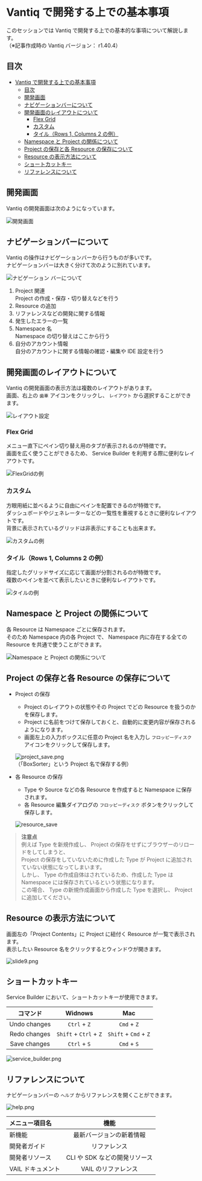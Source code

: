 # Vantiq で開発する上での基本事項

このセッションでは Vantiq で開発する上での基本的な事項について解説します。  
（※記事作成時の Vantiq バージョン： r1.40.4）  

## 目次

- [Vantiq で開発する上での基本事項](#vantiq-で開発する上での基本事項)
  - [目次](#目次)
  - [開発画面](#開発画面)
  - [ナビゲーションバーについて](#ナビゲーションバーについて)
  - [開発画面のレイアウトについて](#開発画面のレイアウトについて)
    - [Flex Grid](#flex-grid)
    - [カスタム](#カスタム)
    - [タイル（Rows 1, Columns 2 の例）](#タイルrows-1-columns-2-の例)
  - [Namespace と Project の関係について](#namespace-と-project-の関係について)
  - [Project の保存と各 Resource の保存について](#project-の保存と各-resource-の保存について)
  - [Resource の表示方法について](#resource-の表示方法について)
  - [ショートカットキー](#ショートカットキー)
  - [リファレンスについて](#リファレンスについて)

## 開発画面

Vantiq の開発画面は次のようになっています。  

![開発画面](./imgs/dev_screen.png)

## ナビゲーションバーについて

Vantiq の操作はナビゲーションバーから行うものが多いです。  
ナビゲーションバーは大きく分けて次のように別れています。  

![ナビゲーション バーについて](./imgs/navigation_bar.png)

1. Project 関連  
   Project の作成・保存・切り替えなどを行う
1. Resource の追加
1. リファレンスなどの開発に関する情報
1. 発生したエラーの一覧
1. Namespace 名  
   Namespace の切り替えはここから行う
1. 自分のアカウント情報  
   自分のアカウントに関する情報の確認・編集や IDE 設定を行う

## 開発画面のレイアウトについて

Vantiq の開発画面の表示方法は複数のレイアウトがあります。  
画面、右上の `歯車` アイコンをクリックし、 `レイアウト` から選択することができます。

![レイアウト設定](./imgs/setting_layout.png)

### Flex Grid

メニュー直下にペイン切り替え用のタブが表示されるのが特徴です。  
画面を広く使うことができるため、 Service Builder を利用する際に便利なレイアウトです。

![FlexGridの例](./imgs/layout_flexgrid.png)

### カスタム

方眼用紙に並べるように自由にペインを配置できるのが特徴です。  
ダッシュボードやジェネレーターなどの一覧性を重視するときに便利なレイアウトです。  
背景に表示されているグリッドは非表示にすることも出来ます。  

![カスタムの例](./imgs/layout_custom.png)

### タイル（Rows 1, Columns 2 の例）

指定したグリッドサイズに応じて画面が分割されるのが特徴です。  
複数のペインを並べて表示したいときに便利なレイアウトです。  

![タイルの例](./imgs/layout_tile.png)

## Namespace と Project の関係について

各 Resource は Namespace ごとに保存されます。  
そのため Namespace 内の各 Project で、 Namespace 内に存在する全ての Resource を共通で使うことができます。  

![Namespace と Project の関係について](./imgs/slide6.png)

## Project の保存と各 Resource の保存について

- Project の保存
  - Project のレイアウトの状態やその Project でどの Resource を扱うのかを保存します。
  - Project に名前をつけて保存しておくと、自動的に変更内容が保存されるようになります。
  - 画面左上の入力ボックスに任意の Project 名を入力し `フロッピーディスク` アイコンをクリックして保存します。  

  ![project_save.png](./imgs/project_save.png)  
  （「BoxSorter」という Project 名で保存する例）

- 各 Resource の保存
  - Type や Source などの各 Resource を作成すると Namespace に保存されます。
  - 各 Resource 編集ダイアログの `フロッピーディスク` ボタンをクリックして保存します。  

  ![resource_save](./imgs/resource_save.png)

> **注意点**  
> 例えば Type を新規作成し、 Project の保存をせずにブラウザーのリロードをしてしまうと、  
> Project の保存をしていないために作成した Type が Project に追加されていない状態になってしまいます。  
> しかし、 Type の作成自体はされているため、作成した Type は Namespace には保存されているという状態になります。  
> この場合、 Type の新規作成画面から作成した Type を選択し、 Project に追加してください。

## Resource の表示方法について

画面左の「Project Contents」に Project に紐付く Resource が一覧で表示されます。  
表示したい Resource 名をクリックするとウィンドウが開きます。

![slide9.png](./imgs/slide9.png)

## ショートカットキー

Service Builder において、ショートカットキーが使用できます。

|コマンド|Widnows|Mac|
|:---:|:---:|:---:|
|Undo changes|`Ctrl` + `Z`|`Cmd` + `Z`|
|Redo changes|`Shift` + `Ctrl` + `Z`|`Shift` + `Cmd` + `Z`|
|Save changes|`Ctrl` + `S`|`Cmd` + `S`|

![service_builder.png](./imgs/service_builder.png)

## リファレンスについて

ナビゲーションバーの `ヘルプ` からリファレンスを開くことができます。

![help.png](./imgs/help.png)

|メニュー項目名|機能|
|:------|:---:|
|新機能|最新バージョンの新着情報|
|開発者ガイド|リファレンス|
|開発者リソース|CLI や SDK などの開発リソース|
|VAIL ドキュメント|VAIL のリファレンス|
